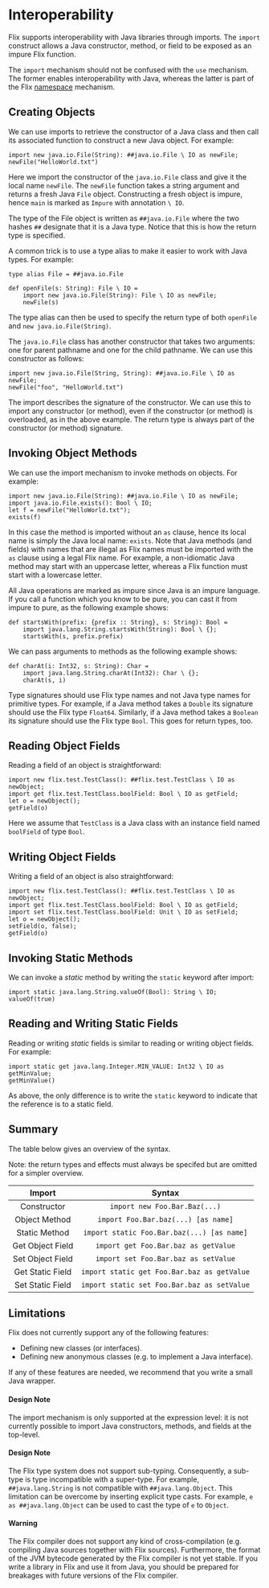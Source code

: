 # Interoperability

Flix supports interoperability with Java libraries
through imports.
The `import` construct allows a Java constructor,
method, or field to be exposed as an impure Flix
function.

The `import` mechanism should not be confused with
the `use` mechanism.
The former enables interoperability with Java,
whereas the latter is part of the Flix
[namespace](./namespaces.md) mechanism.

## Creating Objects

We can use imports to retrieve the constructor of a
Java class and then call its associated function to
construct a new Java object.
For example:

```flix
import new java.io.File(String): ##java.io.File \ IO as newFile;
newFile("HelloWorld.txt")
```

Here we import the constructor of the `java.io.File`
class and give it the local name `newFile`.
The `newFile` function takes a string argument and
returns a fresh Java `File` object.
Constructing a fresh object is impure, hence `main`
is marked as `Impure` with annotation `\ IO`.

The type of the File object is written as
`##java.io.File` where the two hashes `##` designate
that it is a Java type.
Notice that this is how the return type is specified.

A common trick is to use a type alias to make it
easier to work with Java types.
For example:

```flix
type alias File = ##java.io.File

def openFile(s: String): File \ IO =
    import new java.io.File(String): File \ IO as newFile;
    newFile(s)
```

The type alias can then be used to specify the return
type of both `openFile` and
`new java.io.File(String)`.

The `java.io.File` class has another constructor that
takes two arguments: one for parent pathname and one
for the child pathname.
We can use this constructor as follows:

```flix
import new java.io.File(String, String): ##java.io.File \ IO as newFile;
newFile("foo", "HelloWorld.txt")
```

The import describes the signature of the
constructor.
We can use this to import any constructor (or
method), even if the constructor (or method) is
overloaded, as in the above example.
The return type is always part of the constructor (or
method) signature.

## Invoking Object Methods

We can use the import mechanism to invoke methods on
objects.
For example:

```flix
import new java.io.File(String): ##java.io.File \ IO as newFile;
import java.io.File.exists(): Bool \ IO;
let f = newFile("HelloWorld.txt");
exists(f)
```

In this case the method is imported without an `as`
clause, hence its local name is simply the Java local
name: `exists`.
Note that Java methods (and fields) with names that
are illegal as Flix names must be imported with the
`as` clause using a legal Flix name.
For example, a non-idiomatic Java method may start
with an uppercase letter, whereas a Flix function
must start with a lowercase letter.

All Java operations are marked as impure since Java
is an impure language.
If you call a function which you know to be pure, you
can cast it from impure to pure, as the following
example shows:

```flix
def startsWith(prefix: {prefix :: String}, s: String): Bool =
    import java.lang.String.startsWith(String): Bool \ {};
    startsWith(s, prefix.prefix)
```

We can pass arguments to methods as the following
example shows:

```flix
def charAt(i: Int32, s: String): Char =
    import java.lang.String.charAt(Int32): Char \ {};
    charAt(s, i)
```

Type signatures should use Flix type names and not
Java type names for primitive types.
For example, if a Java method takes a `Double` its
signature should use the Flix type `Float64`.
Similarly, if a Java method takes a `Boolean` its
signature should use the Flix type `Bool`.
This goes for return types, too.

## Reading Object Fields

Reading a field of an object is straightforward:

```flix
import new flix.test.TestClass(): ##flix.test.TestClass \ IO as newObject;
import get flix.test.TestClass.boolField: Bool \ IO as getField;
let o = newObject();
getField(o)
```

Here we assume that `TestClass` is a Java class with
an instance field named `boolField` of type `Bool`.

## Writing Object Fields

Writing a field of an object is also straightforward:

```flix
import new flix.test.TestClass(): ##flix.test.TestClass \ IO as newObject;
import get flix.test.TestClass.boolField: Bool \ IO as getField;
import set flix.test.TestClass.boolField: Unit \ IO as setField;
let o = newObject();
setField(o, false);
getField(o)
```

## Invoking Static Methods

We can invoke a _static_ method by writing the
`static` keyword after import:

```flix
import static java.lang.String.valueOf(Bool): String \ IO;
valueOf(true)
```

## Reading and Writing Static Fields

Reading or writing _static_ fields is similar to
reading or writing object fields.
For example:

```flix
import static get java.lang.Integer.MIN_VALUE: Int32 \ IO as getMinValue;
getMinValue()
```

As above, the only difference is to write the
`static` keyword to indicate that the reference is to
a static field.

## Summary

The table below gives an overview of the syntax.

Note: the return types and effects must always be
specifed but are omitted for a simpler overview.

|      Import      |                   Syntax                    |
| :--------------: | :-----------------------------------------: |
|   Constructor    |        `import new Foo.Bar.Baz(...)`        |
|  Object Method   |     `import Foo.Bar.baz(...) [as name]`     |
|  Static Method   | `import static Foo.Bar.baz(...) [as name]`  |
| Get Object Field |    `import get Foo.Bar.baz as getValue`     |
| Set Object Field |    `import set Foo.Bar.baz as setValue`     |
| Get Static Field | `import static get Foo.Bar.baz as getValue` |
| Set Static Field | `import static set Foo.Bar.baz as setValue` |

## Limitations

Flix does not currently support any of the following
features:

-   Defining new classes (or interfaces).
-   Defining new anonymous classes (e.g. to implement a
    Java interface).

If any of these features are needed, we recommend
that you write a small Java wrapper.

#### Design Note

The import mechanism is only supported at the
expression level: it is not currently possible to
import Java constructors, methods, and fields at the
top-level.

#### Design Note

The Flix type system does not support sub-typing.
Consequently, a sub-type is type incompatible with a
super-type.
For example, `##java.lang.String` is not compatible
with `##java.lang.Object`.
This limitation can be overcome by inserting explicit
type casts.
For example, `e as ##java.lang.Object` can be used to
cast the type of `e` to `Object`.

#### Warning

The Flix compiler does not support any kind of
cross-compilation (e.g. compiling Java sources
together with Flix sources).
Furthermore, the format of the JVM bytecode generated
by the Flix compiler is not yet stable.
If you write a library in Flix and use it from Java,
you should be prepared for breakages with future
versions of the Flix compiler.
